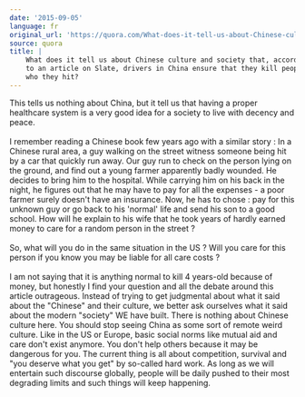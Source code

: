 ```yaml
---
date: '2015-09-05'
language: fr
original_url: 'https://quora.com/What-does-it-tell-us-about-Chinese-culture-and-society-that-according-to-an-article-on-Slate-drivers-in-China-ensure-that-they-kill-people-who-they-hit/answer/Clément-Renaud'
source: quora
title: |
    What does it tell us about Chinese culture and society that, according
    to an article on Slate, drivers in China ensure that they kill people
    who they hit?
---
```


This tells us nothing about China, but it tell us that having a proper
healthcare system is a very good idea for a society to live with decency
and peace.\
\
I remember reading a Chinese book few years ago with a similar story :
In a Chinese rural area, a guy walking on the street witness someone
being hit by a car that quickly run away. Our guy run to check on the
person lying on the ground, and find out a young farmer apparently badly
wounded. He decides to bring him to the hospital. While carrying him on
his back in the night, he figures out that he may have to pay for all
the expenses - a poor farmer surely doesn\'t have an insurance. Now, he
has to chose : pay for this unknown guy or go back to his \'normal\'
life and send his son to a good school. How will he explain to his wife
that he took years of hardly earned money to care for a random person in
the street ?\
\
So, what will you do in the same situation in the US ? Will you care for
this person if you know you may be liable for all care costs ?\
\
I am not saying that it is anything normal to kill 4 years-old because
of money, but honestly I find your question and all the debate around
this article outrageous. Instead of trying to get judgmental about what
it said about the \"Chinese\" and their culture, we better ask ourselves
what it said about the modern \"society\" WE have built. There is
nothing about Chinese culture here. You should stop seeing China as some
sort of remote weird culture. Like in the US or Europe, basic social
norms like mutual aid and care don\'t exist anymore. You don\'t help
others because it may be dangerous for you. The current thing is all
about competition, survival and \"you deserve what you get\" by
so-called hard work. As long as we will entertain such discourse
globally, people will be daily pushed to their most degrading limits and
such things will keep happening.
